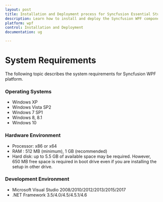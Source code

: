 ```yaml
---
layout: post
title: Installation and Deployment process for Syncfusion Essential Studio WPF products
description: Learn how to install and deploy the Syncfusion WPF component
platform: wpf
control: Installation and Deployment
documentation: ug

---
```


# System Requirements

The following topic describes the system requirements for Syncfusion WPF platform.

### Operating Systems

* Windows XP
* Windows Vista SP2
* Windows 7 SP1
* Windows 8, 8.1
* Windows 10


### Hardware Environment

* Processor: x86 or x64
* RAM : 512 MB (minimum), 1 GB (recommended)
* Hard disk: up to 5.5 GB of available space may be required. However, 650 MB free space is required in boot drive even if you are installing the setup in other drive.

### Development Environment

* Microsoft Visual Studio 2008/2010/2012/2013/2015/2017
* .NET Framework 3.5/4.0/4.5/4.5.1/4.6